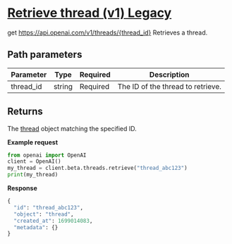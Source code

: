 # [Retrieve thread (v1) Legacy](/docs/api-reference/threads-v1/getThread)
get https://api.openai.com/v1/threads/{thread_id} 
Retrieves a thread. 
## Path parameters 
| Parameter | Type   | Required | Description|
| --- | --- | --- | --- |
| thread_id | string | Required | The ID of the thread to retrieve.| 
## Returns 
The
                [thread](/docs/api-reference/threads-v1/object)
                object matching the specified ID. 

**Example request**
```python
from openai import OpenAI
client = OpenAI()
my_thread = client.beta.threads.retrieve("thread_abc123")
print(my_thread)
```

**Response**
```python
{
  "id": "thread_abc123",
  "object": "thread",
  "created_at": 1699014083,
  "metadata": {}
}
```
